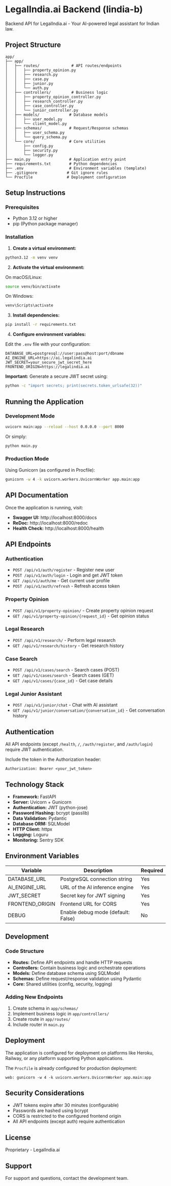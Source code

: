 # LegalIndia.ai Backend (lindia-b)

Backend API for LegalIndia.ai - Your AI-powered legal assistant for Indian law.

## Project Structure

```
app/
├── app/
│   ├── routes/              # API routes/endpoints
│   │   ├── property_opinion.py
│   │   ├── research.py
│   │   ├── case.py
│   │   ├── junior.py
│   │   └── auth.py
│   ├── controllers/         # Business logic
│   │   ├── property_opinion_controller.py
│   │   ├── research_controller.py
│   │   ├── case_controller.py
│   │   └── junior_controller.py
│   ├── models/             # Database models
│   │   ├── user_model.py
│   │   └── client_model.py
│   ├── schemas/            # Request/Response schemas
│   │   ├── user_schema.py
│   │   └── query_schema.py
│   └── core/               # Core utilities
│       ├── config.py
│       ├── security.py
│       └── logger.py
├── main.py                 # Application entry point
├── requirements.txt        # Python dependencies
├── .env                    # Environment variables (template)
├── .gitignore             # Git ignore rules
└── Procfile               # Deployment configuration
```

## Setup Instructions

### Prerequisites

- Python 3.12 or higher
- pip (Python package manager)

### Installation

1. **Create a virtual environment:**

```bash
python3.12 -m venv venv
```

2. **Activate the virtual environment:**

On macOS/Linux:
```bash
source venv/bin/activate
```

On Windows:
```bash
venv\Scripts\activate
```

3. **Install dependencies:**

```bash
pip install -r requirements.txt
```

4. **Configure environment variables:**

Edit the `.env` file with your configuration:

```env
DATABASE_URL=postgresql://user:pass@host:port/dbname
AI_ENGINE_URL=https://ai.legalindia.ai
JWT_SECRET=your_secure_jwt_secret_here
FRONTEND_ORIGIN=https://legalindia.ai
```

**Important:** Generate a secure JWT secret using:
```bash
python -c "import secrets; print(secrets.token_urlsafe(32))"
```

## Running the Application

### Development Mode

```bash
uvicorn main:app --reload --host 0.0.0.0 --port 8000
```

Or simply:
```bash
python main.py
```

### Production Mode

Using Gunicorn (as configured in Procfile):
```bash
gunicorn -w 4 -k uvicorn.workers.UvicornWorker app.main:app
```

## API Documentation

Once the application is running, visit:

- **Swagger UI:** http://localhost:8000/docs
- **ReDoc:** http://localhost:8000/redoc
- **Health Check:** http://localhost:8000/health

## API Endpoints

### Authentication
- `POST /api/v1/auth/register` - Register new user
- `POST /api/v1/auth/login` - Login and get JWT token
- `GET /api/v1/auth/me` - Get current user profile
- `POST /api/v1/auth/refresh` - Refresh access token

### Property Opinion
- `POST /api/v1/property-opinion/` - Create property opinion request
- `GET /api/v1/property-opinion/{request_id}` - Get opinion status

### Legal Research
- `POST /api/v1/research/` - Perform legal research
- `GET /api/v1/research/history` - Get research history

### Case Search
- `POST /api/v1/cases/search` - Search cases (POST)
- `GET /api/v1/cases/search` - Search cases (GET)
- `GET /api/v1/cases/{case_id}` - Get case details

### Legal Junior Assistant
- `POST /api/v1/junior/chat` - Chat with AI assistant
- `GET /api/v1/junior/conversation/{conversation_id}` - Get conversation history

## Authentication

All API endpoints (except `/health`, `/`, `/auth/register`, and `/auth/login`) require JWT authentication.

Include the token in the Authorization header:
```
Authorization: Bearer <your_jwt_token>
```

## Technology Stack

- **Framework:** FastAPI
- **Server:** Uvicorn + Gunicorn
- **Authentication:** JWT (python-jose)
- **Password Hashing:** bcrypt (passlib)
- **Data Validation:** Pydantic
- **Database ORM:** SQLModel
- **HTTP Client:** httpx
- **Logging:** Loguru
- **Monitoring:** Sentry SDK

## Environment Variables

| Variable | Description | Required |
|----------|-------------|----------|
| DATABASE_URL | PostgreSQL connection string | Yes |
| AI_ENGINE_URL | URL of the AI inference engine | Yes |
| JWT_SECRET | Secret key for JWT signing | Yes |
| FRONTEND_ORIGIN | Frontend URL for CORS | Yes |
| DEBUG | Enable debug mode (default: False) | No |

## Development

### Code Structure

- **Routes:** Define API endpoints and handle HTTP requests
- **Controllers:** Contain business logic and orchestrate operations
- **Models:** Define database schema using SQLModel
- **Schemas:** Define request/response validation using Pydantic
- **Core:** Shared utilities (config, security, logging)

### Adding New Endpoints

1. Create schema in `app/schemas/`
2. Implement business logic in `app/controllers/`
3. Create route in `app/routes/`
4. Include router in `main.py`

## Deployment

The application is configured for deployment on platforms like Heroku, Railway, or any platform supporting Python applications.

The `Procfile` is already configured for production deployment:
```
web: gunicorn -w 4 -k uvicorn.workers.UvicornWorker app.main:app
```

## Security Considerations

- JWT tokens expire after 30 minutes (configurable)
- Passwords are hashed using bcrypt
- CORS is restricted to the configured frontend origin
- All API endpoints (except auth) require authentication

## License

Proprietary - LegalIndia.ai

## Support

For support and questions, contact the development team.

